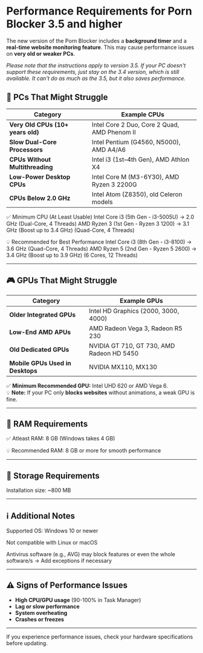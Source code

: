 # Performance Requirements for Porn Blocker 3.5 and higher

The new version of the Porn Blocker includes a **background timer** and a **real-time website monitoring feature**. This may cause performance issues on **very old or weaker PCs**.

*Please note that the instructions apply to version 3.5. If your PC doesn't support these requirements, just stay on the 3.4 version, which is still available. It can't do as much as the 3.5, but it also saves performance.*

## 🚨 PCs That Might Struggle

| Category | Example CPUs |
|-----------|-------------|
| **Very Old CPUs (10+ years old)** | Intel Core 2 Duo, Core 2 Quad, AMD Phenom II |
| **Slow Dual-Core Processors** | Intel Pentium (G4560, N5000), AMD A4/A6 |
| **CPUs Without Multithreading** | Intel i3 (1st–4th Gen), AMD Athlon X4 |
| **Low-Power Desktop CPUs** | Intel Core M (M3-6Y30), AMD Ryzen 3 2200G |
| **CPUs Below 2.0 GHz** | Intel Atom (Z8350), old Celeron models |

✅ Minimum CPU (At Least Usable)
Intel Core i3 (5th Gen - i3-5005U) → 2.0 GHz (Dual-Core, 4 Threads)
AMD Ryzen 3 (1st Gen - Ryzen 3 1200) → 3.1 GHz (Boost up to 3.4 GHz) (Quad-Core, 4 Threads)

💡 Recommended for Best Performance
Intel Core i3 (8th Gen - i3-8100) → 3.6 GHz (Quad-Core, 4 Threads)
AMD Ryzen 5 (2nd Gen - Ryzen 5 2600) → 3.4 GHz (Boost up to 3.9 GHz) (6 Cores, 12 Threads)
 

---

## 🎮 GPUs That Might Struggle

| Category | Example GPUs |
|-----------|-------------|
| **Older Integrated GPUs** | Intel HD Graphics (2000, 3000, 4000) |
| **Low-End AMD APUs** | AMD Radeon Vega 3, Radeon R5 230 |
| **Old Dedicated GPUs** | NVIDIA GT 710, GT 730, AMD Radeon HD 5450 |
| **Mobile GPUs Used in Desktops** | NVIDIA MX110, MX130 |

✅ **Minimum Recommended GPU:** Intel UHD 620 or AMD Vega 6.  
💡 **Note:** If your PC only **blocks websites** without animations, a weak GPU is fine.

---

## 🧠 RAM Requirements
✅ Atleast RAM: 8 GB (Windows takes 4 GB)

💡 Recommended RAM: 8 GB or more for smooth performance

---

## 💾 Storage Requirements
Installation size: ~800 MB

---

## ℹ️ Additional Notes
Supported OS: Windows 10 or newer

Not compatible with Linux or macOS

Antivirus software (e.g., AVG) may block features or even the whole software/s → Add exceptions if necessary


---


## ⚠️ Signs of Performance Issues
- **High CPU/GPU usage** (90-100% in Task Manager)
- **Lag or slow performance**
- **System overheating**
- **Crashes or freezes**

---

If you experience performance issues, check your hardware specifications before updating.
